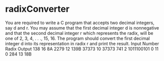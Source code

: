 # radixConverter

You are required to write a C program that accepts two decimal integers, say d and r. You may assume that the first decimal integer d is nonnegative and that the second decimal integer r which represents the radix, will be one of 2, 3, 4, . . ., 15, 16. The program should convert the first decimal integer d into its representation in radix r and print the result.
Input Number	Radix	Output
138	  16	    8A
2279	12	    139B
37373	10	    37373
741	  2	      1011100101
0	    11	    0
284	  13	    18B
